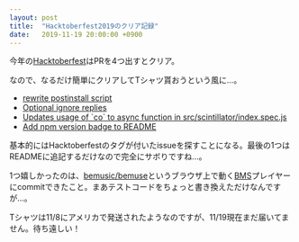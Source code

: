 ```yaml
---
layout: post
title:  "Hacktoberfest2019のクリア記録"
date:   2019-11-19 20:00:00 +0900
---
```


今年の[Hacktoberfest](https://hacktoberfest.digitalocean.com/)はPRを4つ出すとクリア。

なので、なるだけ簡単にクリアしてTシャツ貰おうという風に…。

- [rewrite postinstall script](https://github.com/entur/tavla/pull/104)
- [Optional ignore replies](https://github.com/jaydson/tweets-to-md/pull/9)
- [Updates usage of \`co\` to async function in src/scintillator/index.spec.js](https://github.com/bemusic/bemuse/pull/652)
- [Add npm version badge to README](https://github.com/ameerthehacker/ng-flash-messages/pull/8)

基本的にはHacktoberfestのタグが付いたissueを探すことになる。最後の1つはREADMEに追記するだけなので完全にサボりですね…。

1つ嬉しかったのは、[bemusic/bemuse](https://github.com/bemusic/bemuse)というブラウザ上で動く[BMS](https://ja.wikipedia.org/wiki/BMS_(%E9%9F%B3%E6%A5%BD%E3%82%B2%E3%83%BC%E3%83%A0))プレイヤーにcommitできたこと。まあテストコードをちょっと書き換えただけなんですが…。

Tシャツは11/8にアメリカで発送されたようなのですが、11/19現在まだ届いてません。待ち遠しい！
